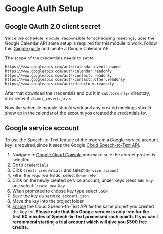 # Google Auth Setup
## Google QAuth 2.0 client secret

Since the [schedule module](lib/automate/modules/schedule.py), responsible for scheduling meetings, uses the Google Calendar API some setup is required
for this module to work.
Follow this [Google guide](https://support.google.com/cloud/answer/6158849?hl=en) and create a Google Calendar API.

The scope of the credentials needs to set to

```
https://www.googleapis.com/auth/calendar.events.owned
https://www.googleapis.com/auth/calendar.readonly
https://www.googleapis.com/auth/contacts.readonly
https://www.googleapis.com/auth/contacts.other.readonly
https://www.googleapis.com/auth/directory.readonly
```

After that download the credentials and put it in `substorm-nlp/` directory, also name it `client_secret.json`.

Now the schedule module should work and any created meetings should show up in the calendar of the account you created the credentials for.

## Google service account

To use the Speech-to-Text feature of the program a Google service account key is required, since it uses the Google [Cloud Speech-to-Text API](https://cloud.google.com/speech-to-text).

1. Navigate to [Google Cloud Console](https://console.cloud.google.com/apis/) and make sure the correct project is selected.
2. Go to `credentials`
3. Click `Create credentials` and select `Service account`
4. Fill in the required fields, select `Owner` role
5. Click on the newly created service account, under Keys press `Add key` and select `Create new key`
6. When prompted to choose key type select `JSON`
7. Save the key as `service_account.json`
8. Move the key into the project folder
9. [Enable](https://console.cloud.google.com/apis/library/speech.googleapis.com) the Cloud Speech-to-Text API for the same project you created the key for. **Please note that this Google service is only free for the first 60 minutes of Speech-to-Text processed each month. If you can I recommend starting a [trial account](https://console.cloud.google.com/freetrial/signup/tos) which will give you \$300 free credits.**
